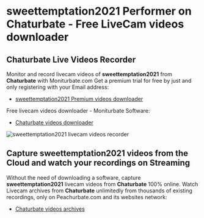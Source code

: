 # sweettemptation2021 Performer on Chaturbate - Free LiveCam videos downloader

## Chaturbate Live Videos Recorder

Monitor and record livecam videos of **sweettemptation2021** from **Chaturbate** with Moniturbate.com
Get a premium trial for free by just and only registering with your Email address:
* [sweettemptation2021 Premium videos downloader](https://moniturbate.com/request-demo-licence-key.html)

Free livecam videos downloader - Moniturbate Software:
* [Chaturbate videos downloader](https://moniturbate.com/moniturbate-download-software.html)

![sweettemptation2021 livecam videos recorder](https://peachurnet.com/templates/moniturbate-software.png)


## Capture sweettemptation2021 videos from the Cloud and watch your recordings on Streaming

Without the need of downloading a software, capture **sweettemptation2021** livecam videos from **Chaturbate** 100% online.
Watch Livecam archives from **Chaturbate** unlimitedly from thousands of existing recordings, only on Peachurbate.com and its websites network:
* [Chaturbate videos archives](https://peachurnet.com/)